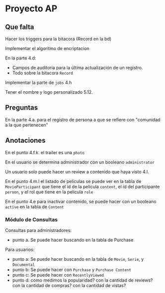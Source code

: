 # Proyecto AP 

## Que falta

Hacer los triggers para la bitacora (Record en la bd)

Implementar el algoritmo de encriptacion

En la parte 4.d: 
- Campos de auditoria para la última actualización de un registro.
- Todo sobre la bitacora `Record`

Implementar la parte de `jobs` 4.h

Tener el nombre y logo personalizado 5.12.

## Preguntas 

En la parte 4.a. para el registro de persona a que se refiere con "comunidad a la que pertenecen"

## Anotaciones 

En el punto 4.f.k. el trailer es una `photo` 

En el usuario se determina administrador con un booleano `administrator`

Un usuario solo puede hacer un review a contenido que haya visto 4.l.

En el punto 4.m.l el listado de peliculas se puede ver en la tabla de `MovieParticipant` que tiene el id de la pelicula `content`, el id del participante `person`, y el rol que tiene en la pelicula `role`

En el punto 4.e para inactivar contenido, se puede hacer con un booleano `active` en la tabla de `Content`

### Módulo de Consultas 

Consultas para administradores:
- punto a. Se puede hacer buscando en la tabla de Purchase 

Para usuarios:
- punto a: Se puede hacer buscando en la tabla de `Movie`, `Serie`, y `Documental`
- punto b: Se puede hacer con `Purchase` y `Purchase Content`
- punto c: Se puede hacer con `RecentlyViewed`
- punto d: como medimos la popularidad? con la cantidad de reviews? con la cantidad de compras? con la cantidad de vistas?